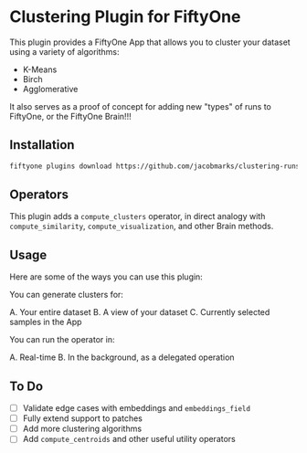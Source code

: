 # Clustering Plugin for FiftyOne

This plugin provides a FiftyOne App that allows you to cluster your dataset using a variety of algorithms:

- K-Means
- Birch
- Agglomerative

It also serves as a proof of concept for adding new "types" of runs to FiftyOne, or the FiftyOne Brain!!!

## Installation

```bash
fiftyone plugins download https://github.com/jacobmarks/clustering-runs-plugin
```

## Operators

This plugin adds a `compute_clusters` operator, in direct analogy with `compute_similarity`, `compute_visualization`, and other Brain methods.

## Usage

Here are some of the ways you can use this plugin:

You can generate clusters for:

A. Your entire dataset
B. A view of your dataset
C. Currently selected samples in the App

You can run the operator in:

A. Real-time
B. In the background, as a delegated operation

## To Do

- [ ] Validate edge cases with embeddings and `embeddings_field`
- [ ] Fully extend support to patches
- [ ] Add more clustering algorithms
- [ ] Add `compute_centroids` and other useful utility operators
